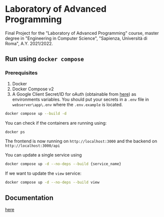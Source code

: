 # Laboratory of Advanced Programming

Final Project for the "Laboratory of Advanced Programming" course, master degree in "Engineering in Computer Science", "Sapienza, Università di Roma", A.Y. 2021/2022.

## Run using `docker compose`

### Prerequisites

1. Docker
2. Docker Compose v2
3. A Google Client Secret/ID for oAuth (obtainable from [here](https://console.developers.google.com/apis)) as environments variables. You should put your secrets in a `.env` file in `webserver\app\.env` where the `.env.example` is located.

```bash
docker compose up --build -d
```

You can check if the containers are running using:

```bash
docker ps
```

The frontend is now running on `http://localhost:3000` and the backend on `http://localhost:3000/api`

You can update a single service using

```bash
docker compose up -d --no-deps --build {service_name}
```

If we want to update the `view` service:

```bash
docker compose up -d --no-deps --build view
```
## Documentation
[here](https://github.com/lrazovic/advanced_programming/tree/main/Documentation)
